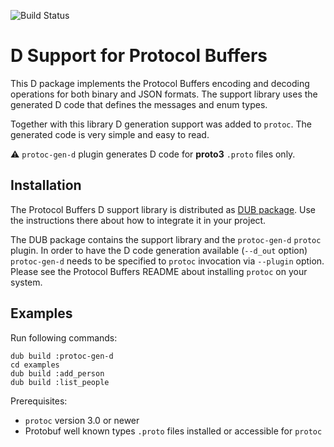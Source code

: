 ![Build Status](https://github.com/dcarp/protobuf-d/workflows/CI/badge.svg)

D Support for Protocol Buffers
==============================

This D package implements the Protocol Buffers encoding and decoding
operations for both binary and JSON formats. The support library uses the
generated D code that defines the messages and enum types.

Together with this library D generation support was added to `protoc`. The
generated code is very simple and easy to read.

:warning: `protoc-gen-d` plugin generates D code for **proto3** `.proto`
files only.

Installation
------------

The Protocol Buffers D support library is distributed as
[DUB package](https://code.dlang.org/packages/protobuf). Use the instructions
there about how to integrate it in your project.

The DUB package contains the support library and the `protoc-gen-d` `protoc`
plugin. In order to have the D code generation available (`--d_out` option)
`protoc-gen-d` needs to be specified to `protoc` invocation via `--plugin`
option. Please see the Protocol Buffers README about installing `protoc` on
your system.

Examples
--------

Run following commands:
```shell
dub build :protoc-gen-d
cd examples
dub build :add_person
dub build :list_people
```
Prerequisites:
 - `protoc` version 3.0 or newer
 - Protobuf well known types `.proto` files installed or accessible for `protoc`
